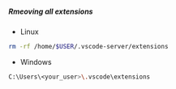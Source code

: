 ##### Rmeoving all extensions
- Linux
```bash
rm -rf /home/$USER/.vscode-server/extensions
```
- Windows
```bash
C:\Users\<your_user>\.vscode\extensions
```
